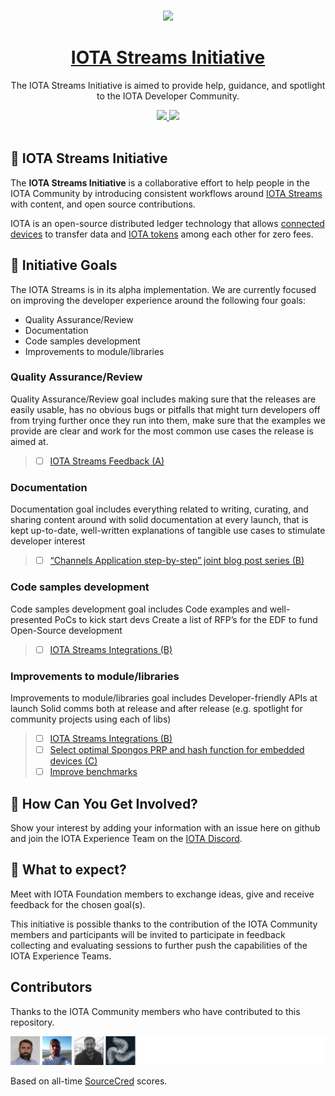 <p align="center">
  <br>
  <a href="https://www.iota.org">
    <img src="https://images.ctfassets.net/xit7f234flxz/2UaYq5cR53ANDAKRT4HYWT/a4d962d037954adef7d0aa9a2e944a26/iota-small-logo.png"/>
  </a>
</p>


<h1 align="center"><a href="https://www.iota.org"> IOTA Streams Initiative</a></h1>

<p align="center">The IOTA Streams Initiative is aimed to provide help, guidance, and spotlight to the IOTA Developer Community.</p>

<p align="center">
  <a title="MIT License" href="LICENSE">
    <img src="https://img.shields.io/github/license/gridsome/gridsome.svg?style=flat-square&label=License&colorB=6cc24a">
  </a>
  <a title="Follow on Twitter" href="https://twitter.com/iotatoken">
    <img src="https://img.shields.io/twitter/follow/iotatoken.svg?style=social&label=Follow%20@iotatoken">
  </a>
  <br>
  <br>
</p>


## 🌳 IOTA Streams Initiative

The **IOTA Streams Initiative** is a collaborative effort to help people in the IOTA Community by introducing consistent workflows around [IOTA Streams](https://blog.iota.org/iota-streams-alpha-7e91ee326ac0) with content, and open source contributions.

IOTA is an open-source distributed ledger technology that allows [connected devices](https://en.wikipedia.org/wiki/Connected_Devices) to transfer data and [IOTA tokens](https://docs.iota.org/docs/getting-started/0.1/clients/token) among each other for zero fees.

## 🎯 Initiative Goals

The IOTA Streams is in its alpha implementation. We are currently focused on improving the developer experience around the following four goals:

- Quality Assurance/Review
- Documentation
- Code samples development
- Improvements to module/libraries

### Quality Assurance/Review

Quality Assurance/Review goal includes making sure that the releases are easily usable, has no obvious bugs or pitfalls that might turn developers off from trying further once they run into them, make sure that the examples we provide are clear and work for the most common use cases the release is aimed at.

 > - [ ] [IOTA Streams Feedback (A)](https://github.com/iota-community/IOTAStreams/issues/1)

### Documentation

Documentation goal includes everything related to writing, curating, and sharing content around with solid documentation at every launch, that is kept up-to-date, well-written explanations of tangible use cases to stimulate developer interest

> - [ ] [“Channels Application step-by-step” joint blog post series (B)](https://github.com/iota-community/IOTAStreams/issues/2)

### Code samples development

Code samples development goal includes Code examples and well-presented PoCs to kick start devs Create a list of RFP’s for the EDF to fund Open-Source development

> - [ ] [IOTA Streams Integrations (B)](https://github.com/iota-community/IOTAStreams/issues/3)

###  Improvements to module/libraries

Improvements to module/libraries goal includes Developer-friendly APIs at launch Solid comms both at release and after release (e.g. spotlight for community projects using each of libs)

> - [ ] [IOTA Streams Integrations (B)](https://github.com/iota-community/IOTAStreams/issues/3)
> - [ ] [Select optimal Spongos PRP and hash function for embedded devices (C)](https://github.com/iota-community/IOTAStreams/issues/4)
> - [ ] [Improve benchmarks](https://github.com/iota-community/IOTAStreams/issues/5)

## 🤔 How Can You Get Involved?

Show your interest by adding your information with an issue here on github and join the IOTA Experience Team on the [IOTA Discord](https://discord.iota.org).

## 👥 What to expect?

Meet with IOTA Foundation members to exchange ideas, give and receive feedback for the chosen goal(s).

This initiative is possible thanks to the contribution of the IOTA Community members and participants will be invited to participate in feedback collecting and evaluating sessions to further push the capabilities of the IOTA Experience Teams. 


## Contributors
Thanks to the IOTA Community members who have contributed to this repository.

![iota-x-team/IOTAStreams_contributors](./page-resources/images/contributors_x_streams.svg)

Based on all-time [SourceCred](https://sourcecred.io) scores.
